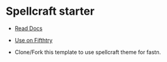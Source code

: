 # Spellcraft starter

- [Read Docs](https://github.com/xypnox/spellcraft)
- [Use on Fifthtry](https://fifthtry.com/)

- Clone/Fork this template to use spellcraft theme for fastn.
